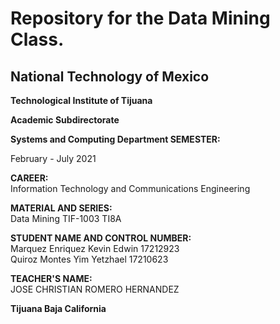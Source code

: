 

# Repository for the Data Mining Class.

## National Technology of Mexico

**Technological Institute of Tijuana**

**Academic Subdirectorate**

**Systems and Computing Department
SEMESTER:**
<br/>

February - July 2021

**CAREER:**
<br/>
Information Technology and Communications Engineering

**MATERIAL AND SERIES:**
<br/>
Data Mining TIF-1003 TI8A

**STUDENT NAME AND CONTROL NUMBER:**
<br/>
Marquez Enriquez Kevin Edwin 17212923
<br/>
Quiroz Montes Yim Yetzhael      17210623 

**TEACHER'S NAME:**
<br/>
JOSE CHRISTIAN ROMERO HERNANDEZ

**Tijuana Baja California**
